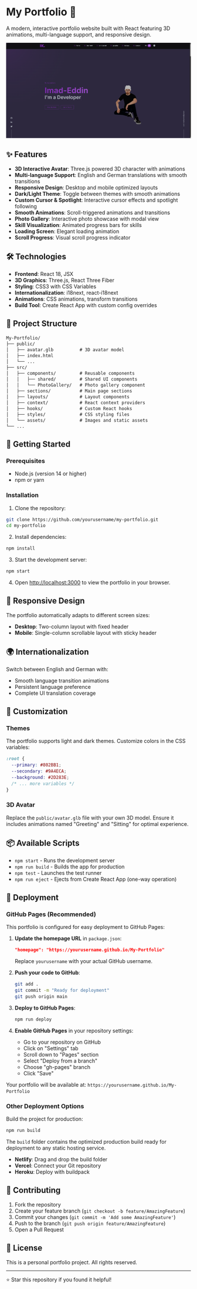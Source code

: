 # My Portfolio 🚀

A modern, interactive portfolio website built with React featuring 3D animations, multi-language support, and responsive design.

![Portfolio Preview](src/assets/images/Portfolio%20website.png)

## ✨ Features

- **3D Interactive Avatar**: Three.js powered 3D character with animations
- **Multi-language Support**: English and German translations with smooth transitions
- **Responsive Design**: Desktop and mobile optimized layouts
- **Dark/Light Theme**: Toggle between themes with smooth animations
- **Custom Cursor & Spotlight**: Interactive cursor effects and spotlight following
- **Smooth Animations**: Scroll-triggered animations and transitions
- **Photo Gallery**: Interactive photo showcase with modal view
- **Skill Visualization**: Animated progress bars for skills
- **Loading Screen**: Elegant loading animation
- **Scroll Progress**: Visual scroll progress indicator

## 🛠️ Technologies

- **Frontend**: React 18, JSX
- **3D Graphics**: Three.js, React Three Fiber
- **Styling**: CSS3 with CSS Variables
- **Internationalization**: i18next, react-i18next
- **Animations**: CSS animations, transform transitions
- **Build Tool**: Create React App with custom config overrides

## 📁 Project Structure

```
My-Portfolio/
├── public/
│   ├── avatar.glb          # 3D avatar model
│   ├── index.html
│   └── ...
├── src/
│   ├── components/         # Reusable components
│   │   ├── shared/         # Shared UI components
│   │   └── PhotoGallery/   # Photo gallery component
│   ├── sections/           # Main page sections
│   ├── layouts/            # Layout components
│   ├── context/            # React context providers
│   ├── hooks/              # Custom React hooks
│   ├── styles/             # CSS styling files
│   └── assets/             # Images and static assets
└── ...
```

## 🚀 Getting Started

### Prerequisites

- Node.js (version 14 or higher)
- npm or yarn

### Installation

1. Clone the repository:
```bash
git clone https://github.com/yourusername/my-portfolio.git
cd my-portfolio
```

2. Install dependencies:
```bash
npm install
```

3. Start the development server:
```bash
npm start
```

4. Open [http://localhost:3000](http://localhost:3000) to view the portfolio in your browser.

## 📱 Responsive Design

The portfolio automatically adapts to different screen sizes:
- **Desktop**: Two-column layout with fixed header
- **Mobile**: Single-column scrollable layout with sticky header

## 🌍 Internationalization

Switch between English and German with:
- Smooth language transition animations
- Persistent language preference
- Complete UI translation coverage

## 🎨 Customization

### Themes
The portfolio supports light and dark themes. Customize colors in the CSS variables:

```css
:root {
  --primary: #802BB1;
  --secondary: #9A4ECA;
  --background: #2D283E;
  /* ... more variables */
}
```

### 3D Avatar
Replace the `public/avatar.glb` file with your own 3D model. Ensure it includes animations named "Greeting" and "Sitting" for optimal experience.

## 📦 Available Scripts

- `npm start` - Runs the development server
- `npm run build` - Builds the app for production
- `npm test` - Launches the test runner
- `npm run eject` - Ejects from Create React App (one-way operation)

## 🚀 Deployment

### GitHub Pages (Recommended)

This portfolio is configured for easy deployment to GitHub Pages:

1. **Update the homepage URL** in `package.json`:
   ```json
   "homepage": "https://yourusername.github.io/My-Portfolio"
   ```
   Replace `yourusername` with your actual GitHub username.

2. **Push your code to GitHub**:
   ```bash
   git add .
   git commit -m "Ready for deployment"
   git push origin main
   ```

3. **Deploy to GitHub Pages**:
   ```bash
   npm run deploy
   ```

4. **Enable GitHub Pages** in your repository settings:
   - Go to your repository on GitHub
   - Click on "Settings" tab
   - Scroll down to "Pages" section
   - Select "Deploy from a branch"
   - Choose "gh-pages" branch
   - Click "Save"

Your portfolio will be available at: `https://yourusername.github.io/My-Portfolio`

### Other Deployment Options

Build the project for production:

```bash
npm run build
```

The `build` folder contains the optimized production build ready for deployment to any static hosting service.

- **Netlify**: Drag and drop the build folder
- **Vercel**: Connect your Git repository
- **Heroku**: Deploy with buildpack

## 🤝 Contributing

1. Fork the repository
2. Create your feature branch (`git checkout -b feature/AmazingFeature`)
3. Commit your changes (`git commit -m 'Add some AmazingFeature'`)
4. Push to the branch (`git push origin feature/AmazingFeature`)
5. Open a Pull Request

## 📄 License

This is a personal portfolio project. All rights reserved.

---

⭐ Star this repository if you found it helpful!
